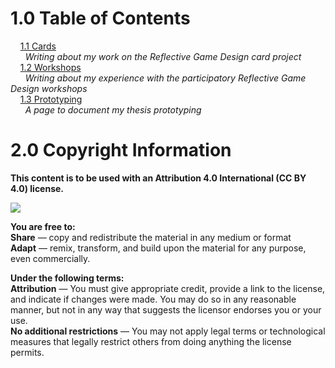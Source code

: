 
# 1.0 Table of Contents

&nbsp;&nbsp;&nbsp;&nbsp;[1.1 Cards](Cards.md)  
&nbsp;&nbsp;&nbsp;&nbsp;&nbsp;&nbsp;<i>Writing about my work on the Reflective Game Design card project</i>   
&nbsp;&nbsp;&nbsp;&nbsp;[1.2 Workshops](Workshops.md)  
 &nbsp;&nbsp;&nbsp;&nbsp;&nbsp;&nbsp;<i>Writing about my experience with the participatory Reflective Game Design workshops</i>   
&nbsp;&nbsp;&nbsp;&nbsp;[1.3 Prototyping](Prototyping.md)  
 &nbsp;&nbsp;&nbsp;&nbsp;&nbsp;&nbsp;<i>A page to document my thesis prototyping</i>   

# 2.0 Copyright Information

<b>This content is to be used with an Attribution 4.0 International (CC BY 4.0) license. </b>

![](https://i.creativecommons.org/l/by/4.0/88x31.png)

<b> You are free to: </b>   
<b>Share</b> — copy and redistribute the material in any medium or format  
<b>Adapt</b> — remix, transform, and build upon the material for any purpose, even commercially.  

<b>Under the following terms:</b>  
<b>Attribution</b> — You must give appropriate credit, provide a link to the license, and indicate if changes were made. You may do so in any reasonable manner, but not in any way that suggests the licensor endorses you or your use.  
<b>No additional restrictions</b> — You may not apply legal terms or technological measures that legally restrict others from doing anything the license permits.  
